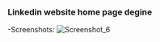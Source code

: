 ### Linkedin website home page degine

-Screenshots:
    ![Screenshot_6](https://user-images.githubusercontent.com/92909201/138263203-d6e6c947-11ef-4da5-9cdb-353f4c03d1c9.png)